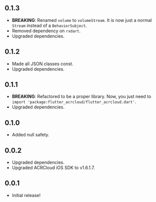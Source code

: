 ## 0.1.3

* **BREAKING**: Renamed `volume` to `volumeStream`. It is now just a normal `Stream` instead of a `BehaviorSubject`.
* Removed dependency on `rxdart`.
* Upgraded dependencies.

## 0.1.2

* Made all JSON classes const.
* Upgraded dependencies.

## 0.1.1

* **BREAKING**: Refactored to be a proper library. Now, you just need to `import 'package:flutter_acrcloud/flutter_acrcloud.dart'`.
* Upgraded dependencies.

## 0.1.0

* Added null safety.

## 0.0.2

* Upgraded dependencies.
* Upgraded ACRCloud iOS SDK to v1.6.1.7.

## 0.0.1

* Initial release!
